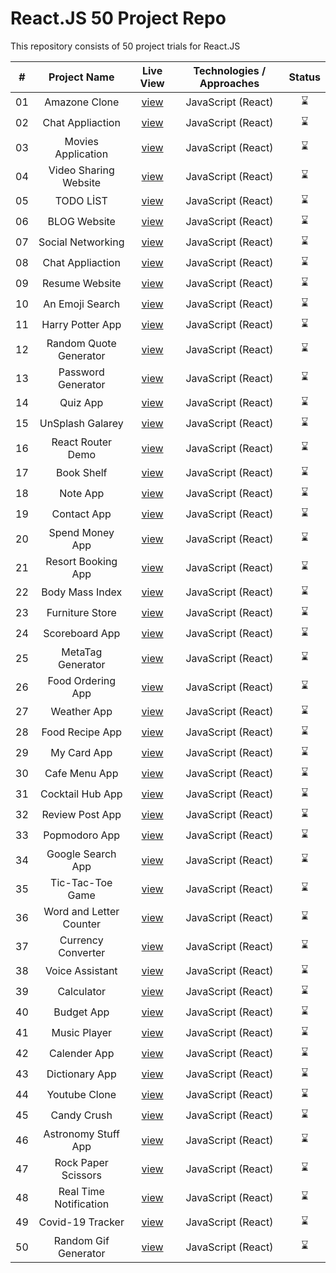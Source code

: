 # React.JS 50 Project Repo

This repository consists of 50 project trials for React.JS

| **#** |    **Project Name**     | **Live View** | **Technologies / Approaches** | **Status** |
| :---: | :---------------------: | :-----------: | :---------------------------: | :--------: |
|  01   |      Amazone Clone      |   [view]()    |      JavaScript (React)       |     ⌛     |
|  02   |    Chat Appliaction     |   [view]()    |      JavaScript (React)       |     ⌛     |
|  03   |   Movies Application    |   [view]()    |      JavaScript (React)       |     ⌛     |
|  04   |  Video Sharing Website  |   [view]()    |      JavaScript (React)       |     ⌛     |
|  05   |        TODO LİST        |   [view]()    |      JavaScript (React)       |     ⌛     |
|  06   |      BLOG Website       |   [view]()    |      JavaScript (React)       |     ⌛     |
|  07   |    Social Networking    |   [view]()    |      JavaScript (React)       |     ⌛     |
|  08   |    Chat Appliaction     |   [view]()    |      JavaScript (React)       |     ⌛     |
|  09   |     Resume Website      |   [view]()    |      JavaScript (React)       |     ⌛     |
|  10   |     An Emoji Search     |   [view]()    |      JavaScript (React)       |     ⌛     |
|  11   |    Harry Potter App     |   [view]()    |      JavaScript (React)       |     ⌛     |
|  12   | Random Quote Generator  |   [view]()    |      JavaScript (React)       |     ⌛     |
|  13   |   Password Generator    |   [view]()    |      JavaScript (React)       |     ⌛     |
|  14   |        Quiz App         |   [view]()    |      JavaScript (React)       |     ⌛     |
|  15   |    UnSplash Galarey     |   [view]()    |      JavaScript (React)       |     ⌛     |
|  16   |    React Router Demo    |   [view]()    |      JavaScript (React)       |     ⌛     |
|  17   |       Book Shelf        |   [view]()    |      JavaScript (React)       |     ⌛     |
|  18   |        Note App         |   [view]()    |      JavaScript (React)       |     ⌛     |
|  19   |       Contact App       |   [view]()    |      JavaScript (React)       |     ⌛     |
|  20   |     Spend Money App     |   [view]()    |      JavaScript (React)       |     ⌛     |
|  21   |   Resort Booking App    |   [view]()    |      JavaScript (React)       |     ⌛     |
|  22   |     Body Mass Index     |   [view]()    |      JavaScript (React)       |     ⌛     |
|  23   |     Furniture Store     |   [view]()    |      JavaScript (React)       |     ⌛     |
|  24   |     Scoreboard App      |   [view]()    |      JavaScript (React)       |     ⌛     |
|  25   |    MetaTag Generator    |   [view]()    |      JavaScript (React)       |     ⌛     |
|  26   |    Food Ordering App    |   [view]()    |      JavaScript (React)       |     ⌛     |
|  27   |       Weather App       |   [view]()    |      JavaScript (React)       |     ⌛     |
|  28   |     Food Recipe App     |   [view]()    |      JavaScript (React)       |     ⌛     |
|  29   |       My Card App       |   [view]()    |      JavaScript (React)       |     ⌛     |
|  30   |      Cafe Menu App      |   [view]()    |      JavaScript (React)       |     ⌛     |
|  31   |    Cocktail Hub App     |   [view]()    |      JavaScript (React)       |     ⌛     |
|  32   |     Review Post App     |   [view]()    |      JavaScript (React)       |     ⌛     |
|  33   |      Popmodoro App      |   [view]()    |      JavaScript (React)       |     ⌛     |
|  34   |    Google Search App    |   [view]()    |      JavaScript (React)       |     ⌛     |
|  35   |    Tic-Tac-Toe Game     |   [view]()    |      JavaScript (React)       |     ⌛     |
|  36   | Word and Letter Counter |   [view]()    |      JavaScript (React)       |     ⌛     |
|  37   |   Currency Converter    |   [view]()    |      JavaScript (React)       |     ⌛     |
|  38   |     Voice Assistant     |   [view]()    |      JavaScript (React)       |     ⌛     |
|  39   |       Calculator        |   [view]()    |      JavaScript (React)       |     ⌛     |
|  40   |       Budget App        |   [view]()    |      JavaScript (React)       |     ⌛     |
|  41   |      Music Player       |   [view]()    |      JavaScript (React)       |     ⌛     |
|  42   |      Calender App       |   [view]()    |      JavaScript (React)       |     ⌛     |
|  43   |     Dictionary App      |   [view]()    |      JavaScript (React)       |     ⌛     |
|  44   |      Youtube Clone      |   [view]()    |      JavaScript (React)       |     ⌛     |
|  45   |       Candy Crush       |   [view]()    |      JavaScript (React)       |     ⌛     |
|  46   |   Astronomy Stuff App   |   [view]()    |      JavaScript (React)       |     ⌛     |
|  47   |   Rock Paper Scissors   |   [view]()    |      JavaScript (React)       |     ⌛     |
|  48   | Real Time Notification  |   [view]()    |      JavaScript (React)       |     ⌛     |
|  49   |    Covid-19 Tracker     |   [view]()    |      JavaScript (React)       |     ⌛     |
|  50   |  Random Gif Generator   |   [view]()    |      JavaScript (React)       |     ⌛     |
